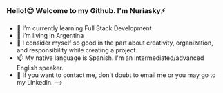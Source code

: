 ### Hello!😊 Welcome to my Github. I'm Nuriasky⚡

- 🌱 I’m currently learning Full Stack Development
- 🏡 I’m living in Argentina
- 🧐 I consider myself so good in the part about creativity, organization, and responsibility while creating a project.
- 📫 My native language is Spanish. I'm an intermediated/advanced English speaker.
- 💬 If you want to contact me, don't doubt to email me or you may go to my LinkedIn.
-->
